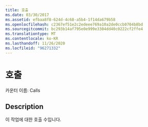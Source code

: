 ```yaml
---
title: 호출
ms.date: 03/30/2017
ms.assetid: efbaa8f8-624d-4c68-a5b4-1f14da679b58
ms.openlocfilehash: c2367ef51e2c2edeee769a10a2de0ccb0704b8bd
ms.sourcegitcommit: bc293b14af795e0e999e3304dd40c0222cf2ffe4
ms.translationtype: MT
ms.contentlocale: ko-KR
ms.lasthandoff: 11/26/2020
ms.locfileid: "96271332"
---
```

# <a name="calls"></a>호출

카운터 이름: Calls  
  
## <a name="description"></a>Description  

 이 작업에 대한 호출 수입니다.
